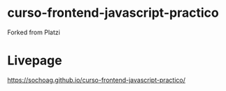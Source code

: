 # curso-frontend-javascript-practico
Forked from Platzi
# Livepage
https://sochoag.github.io/curso-frontend-javascript-practico/
